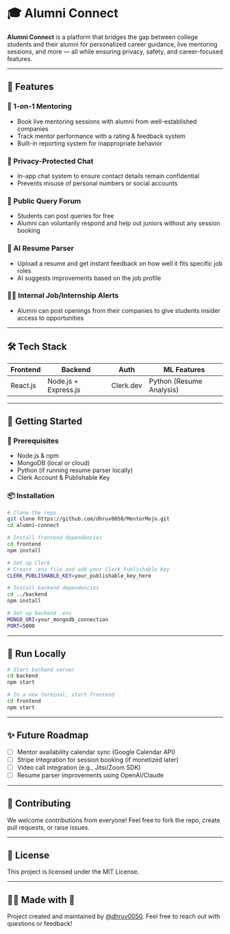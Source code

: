 # 🎓 Alumni Connect

**Alumni Connect** is a platform that bridges the gap between college students and their alumni for personalized career guidance, live mentoring sessions, and more — all while ensuring privacy, safety, and career-focused features.

---

## 🚀 Features

### 🔗 1-on-1 Mentoring
- Book live mentoring sessions with alumni from well-established companies
- Track mentor performance with a rating & feedback system
- Built-in reporting system for inappropriate behavior

### 💬 Privacy-Protected Chat
- In-app chat system to ensure contact details remain confidential
- Prevents misuse of personal numbers or social accounts

### 📢 Public Query Forum
- Students can post queries for free
- Alumni can voluntarily respond and help out juniors without any session booking

### 📄 AI Resume Parser
- Upload a resume and get instant feedback on how well it fits specific job roles
- AI suggests improvements based on the job profile

### 🧑‍💼 Internal Job/Internship Alerts
- Alumni can post openings from their companies to give students insider access to opportunities

---

## 🛠️ Tech Stack

| Frontend | Backend | Auth | ML Features |
| -------- | ------- | ---- | ------------ |
| React.js | Node.js + Express.js | Clerk.dev | Python (Resume Analysis) |

---

## 🧪 Getting Started

### 🧩 Prerequisites
- Node.js & npm
- MongoDB (local or cloud)
- Python (if running resume parser locally)
- Clerk Account & Publishable Key

### 📦 Installation

```bash
# Clone the repo
git clone https://github.com/dhruv0050/MentorMojo.git
cd alumni-connect

# Install frontend dependencies
cd frontend
npm install

# Set up Clerk
# Create .env file and add your Clerk Publishable Key
CLERK_PUBLISHABLE_KEY=your_publishable_key_here

# Install backend dependencies
cd ../backend
npm install

# Set up backend .env
MONGO_URI=your_mongodb_connection
PORT=5000
```

---

## 🧯 Run Locally

```bash
# Start backend server
cd backend
npm start

# In a new terminal, start frontend
cd frontend
npm start
```

---

## ✨ Future Roadmap
- [ ] Mentor availability calendar sync (Google Calendar API)
- [ ] Stripe integration for session booking (if monetized later)
- [ ] Video call integration (e.g., Jitsi/Zoom SDK)
- [ ] Resume parser improvements using OpenAI/Claude

---

## 🤝 Contributing

We welcome contributions from everyone! Feel free to fork the repo, create pull requests, or raise issues.

---

## 📄 License

This project is licensed under the MIT License.

---
## 🙋‍♀️ Made with 💙 
Project created and maintained by [@dhruv0050](https://github.com/dhruv0050). Feel free to reach out with questions or feedback!
